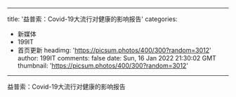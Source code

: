 
---
title: '益普索：Covid-19大流行对健康的影响报告'
categories: 
 - 新媒体
 - 199IT
 - 首页更新
headimg: 'https://picsum.photos/400/300?random=3012'
author: 199IT
comments: false
date: Sun, 16 Jan 2022 21:30:02 GMT
thumbnail: 'https://picsum.photos/400/300?random=3012'
---

<div>   
益普索：Covid-19大流行对健康的影响报告  
</div>
            